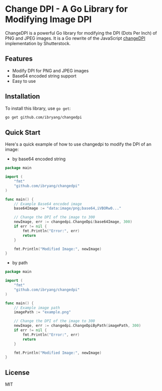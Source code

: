 # Change DPI - A Go Library for Modifying Image DPI

ChangeDPI is a powerful Go library for modifying the DPI (Dots Per Inch) of PNG and JPEG images. It is a Go rewrite of the JavaScript [changeDPI](https://github.com/shutterstock/changeDPI) implementation by Shutterstock.

## Features

- Modify DPI for PNG and JPEG images
- Base64 encoded string support
- Easy to use

## Installation

To install this library, use `go get`:

```sh
go get github.com/ibryang/changedpi
```

## Quick Start
Here's a quick example of how to use changedpi to modify the DPI of an image:
- by base64 encoded string
```go
package main

import (
    "fmt"
    "github.com/ibryang/changedpi"
)

func main() {
    // Example Base64 encoded image
    base64Image := "data:image/png;base64,iVBORw0..."

    // Change the DPI of the image to 300
    newImage, err := changedpi.ChangeDpi(base64Image, 300)
    if err != nil {
        fmt.Println("Error:", err)
        return
    }

    fmt.Println("Modified Image:", newImage)
}
```
- by path
```go
package main

import (
    "fmt"
    "github.com/ibryang/changedpi"
)

func main() {
    // Example image path
    imagePath := "example.png"

    // Change the DPI of the image to 300
    newImage, err := changedpi.ChangeDpiByPath(imagePath, 300)
    if err != nil {
        fmt.Println("Error:", err)
        return
    }

    fmt.Println("Modified Image:", newImage)
}
```
## License
MIT